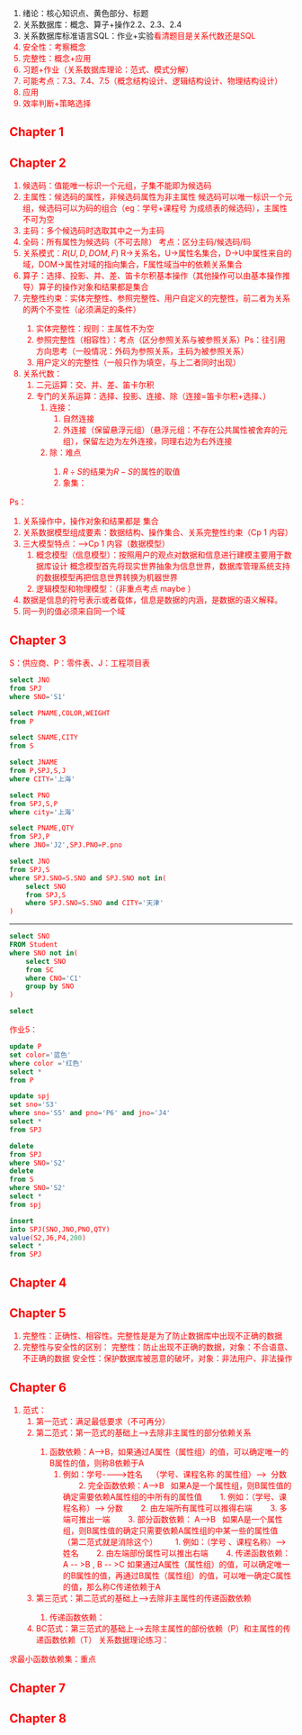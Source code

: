 1. 绪论：核心知识点、黄色部分、标题
2. 关系数据库：概念、算子+操作2.2、2.3、2.4
3. 关系数据库标准语言SQL：作业+实验<font color='red'>看清题目是关系代数还是SQL</t>
4. 安全性：考察概念
5. 完整性：概念+应用
6. 习题+作业（关系数据库理论：范式、模式分解）
7. 可能考点：7.3、7.4、7.5（概念结构设计、逻辑结构设计、物理结构设计）
8. 应用
9. 效率判断+策略选择




## Chapter 1
## Chapter 2
1. 候选码：值能唯一标识一个元组，子集不能即为候选码
2. 主属性：候选码的属性，非候选码属性为非主属性
	候选码可以唯一标识一个元组，候选码可以为码的组合（eg：学号+课程号 为成绩表的候选码），主属性不可为空
3. 主码：多个候选码时选取其中之一为主码
4. 全码：所有属性为候选码（不可去除）
考点：区分主码/候选码/码
1. 关系模式：$R(U,D,DOM,F)$  R->关系名，U->属性名集合，D->U中属性来自的域，DOM->属性对域的指向集合，F属性域当中的依赖关系集合
2. 算子：选择、投影、并、差、笛卡尔积<font color='red'>基本操作</font>（其他操作可以由基本操作推导）<font color='red'>算子的操作对象和结果都是集合</t>
3. <font color='red'> 完整性约束：实体完整性、参照完整性、用户自定义的完整性</t>，前二者为关系的两个不变性（必须满足的条件）
	1. 实体完整性：规则：主属性不为空
	2. 参照完整性（相容性）：考点（区分参照关系与被参照关系）Ps：往引用方向思考<font color='red'>（一般情况：外码为参照关系，主码为被参照关系）</t>
	3. 用户定义的完整性（一般只作为填空，与上二者同时出现）
4. 关系代数：
	1. 二元运算：交、并、差、笛卡尔积
	2. 专门的关系运算：选择、投影、连接、除（连接=笛卡尔积+选择、）
		1. 连接：
			1. 自然连接
			2. 外连接（保留悬浮元组）（悬浮元组：不存在公共属性被舍弃的元组），保留左边为左外连接，同理右边为右外连接
		2. 除：<font color='red'>难点</t>
			1. $R÷S$的结果为$R-S$的属性的取值
			2. 象集：

Ps：
1. 关系操作中，操作对象和结果都是 <font color='red'>集合</font>
2. <font color='red'>关系数据模型组成要素：数据结构、操作集合、关系完整性约束</t>（Cp 1 内容）
3. 三大模型特点：——>Cp 1 内容（数据模型）
	1. 概念模型（信息模型）：按照用户的观点对数据和信息进行建模主要用于数据库设计 <font color='red'>概念模型首先将现实世界抽象为信息世界，数据库管理系统支持的数据模型再把信息世界转换为机器世界</t>
	3. 逻辑模型和物理模型：（非重点考点 maybe ）
4. <font color='red'>数据是信息的符号表示或者载体</t>，信息是数据的内涵，是数据的语义解释。
5. 同一列的值必须来自同一个域
## Chapter 3
S：供应商、P：零件表、J：工程项目表
```sql
select JNO
from SPJ
where SNO='S1'
```
```sql
select PNAME,COLOR,WEIGHT
from P
```
```sql
select SNAME,CITY
from S
```
```sql
select JNAME
from P,SPJ,S,J
where CITY='上海'
```
```sql
select PNO
from SPJ,S,P
where city='上海'
```
```sql
select PNAME,QTY
from SPJ,P
where JNO='J2',SPJ.PNO=P.pno
```

```sql
select JNO
from SPJ,S
where SPJ.SNO=S.SNO and SPJ.SNO not in(
	select SNO
	from SPJ,S
	where SPJ.SNO=S.SNO and CITY='天津' 
)
```
------------------
```sql
select SNO
FROM Student 
where SNO not in(
	select SNO
	from SC
	where CNO='C1'
	group by SNO
)
```

```sql
select 

```

作业5：
```sql
update P
set color='蓝色'
where color ='红色'
select *
from P
```
```sql
update spj
set sno='S3'
where sno='S5' and pno='P6' and jno='J4'
select *
from SPJ
```
```sql
delete 
from SPJ
where SNO='S2'
delete 
from S
where SNO='S2'
select *
from spj
```
```sql
insert 
into SPJ(SNO,JNO,PNO,QTY)
value(S2,J6,P4,200)
select *
from SPJ
```

## Chapter 4

## Chapter 5
1. 完整性：正确性、相容性。完整性是是为了防止数据库中出现不正确的数据
2. 完整性与安全性的区别：
完整性：防止出现不正确的数据，对象：不合语意、不正确的数据
安全性：保护数据库被恶意的破坏，对象：非法用户、非法操作
## Chapter 6
1. 范式：
	1. 第一范式：满足最低要求（不可再分）
	2. 第二范式：第一范式的基础上——>去除<font color='red'>非主属性</t>的部分依赖关系
		1. 函数依赖：A-->B，如果通过A属性（属性组）的值，可以确定唯一的B属性的值，则称B依赖于A
			1. 例如：学号---->姓名    （学号、课程名称 的属性组）-->  分数
	　　2. 完全函数依赖：A-->B   如果A是一个属性组，则B属性值的确定需要依赖A属性组的中所有的属性值
		　　1. 例如：（学号、课程名称）--> 分数
		　　2. 由左端<font color='red'>所有属性</t>可以推得右端
		　　3. <font color='red'>多端可推出一端</t>
	　　3. 部分函数依赖： A-->B   如果A是一个属性组，则B属性值的确定只需要依赖A属性组的中某一些的属性值（第二范式就是消除这个）
		　　1. 例如：（学号 、课程名称）--> 姓名
		　　2. 由左端部份属性可以推出右端
	　　4. 传递函数依赖：A -- >B , B -- >C 如果通过A属性（属性组）的值，可以确定唯一的B属性的值，再通过B属性（属性组）的值，可以唯一确定C属性的值，那么称C传递依赖于A
	3. 第三范式：第二范式的基础上——>去除<font color='red'>非主属性</t>的传递函数依赖
		1. 传递函数依赖：
	4. BC范式：第三范式的基础上——>去除<font color='red'>主属性的部份依赖（P）和主属性的传递函数依赖（T）</t>
关系数据理论练习：

求最小函数依赖集：<font color='red'>重点</t>

## Chapter 7
## Chapter 8


